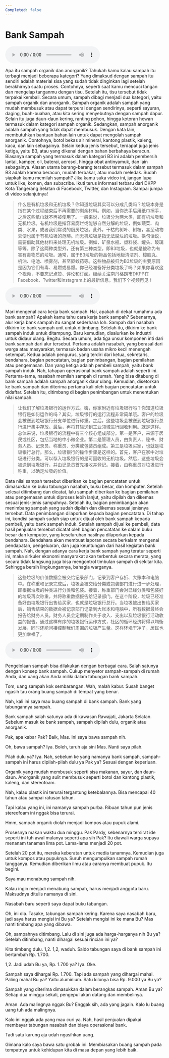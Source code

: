 ```yaml
---
Completed: false
---
```


# Bank Sampah

![U3T2 - Bank Sampah-1](audio/U3T2%20-%20Bank%20Sampah-1.m4a)

Apa itu sampah organik dan anorganik? Tahukah kamu kalau sampah itu terbagi menjadi beberapa kategori? Yang dimaksud dengan sampah itu sendiri adalah material sisa yang sudah tidak dinginkan lagi setelah berakhirnya suatu proses. Contohnya, seperti saat kamu mencuci tangan dan mengelap tanganmu dengan tisu. Setelah itu, tisu tersebut tidak terpakai kembali. Secara umum, sampah dibagi menjadi dua kategori, yaitu sampah organik dan anorganik. Sampah organik adalah sampah yang mudah membusuk atau dapat terpurai dengan sendirinya, seperti sayuran, daging, buah-buahan, atau kita sering menyebutnya dengan sampah dapur. Selain itu juga daun-daun kering, ranting pohon, hingga kotoran hewan termasuk dalam kategori sampah organik. Sedangkan, sampah anorganik adalah sampah yang tidak dapat membusuk. Dengan kata lain, membutuhkan bantuan bahan lain untuk dapat mengolah sampah anorganik. Contohnya, botol bekas air mineral, kantong plastik, kaleng, kaca, dan lain sebagainya. Selain kedua jenis tersebut, terdapat juga jenis ketiga, yaitu B3, atau yang dikenal dengan bahan berbahaya beracun. Biasanya sampah yang termasuk dalam kategori B3 ini adalah pembersih lantai, kamper, oli, baterai, aerosol, hingga obat antinyamuk, dan lain sebagainya. Alasan utama barang-barang tersebut termasuk dalam sampah B3 adalah karena beracun, mudah terbakar, atau mudah meledak. Sudah siapkah kamu memilah sampah? Jika kamu suka video ini, jangan lupa untuk like, komen, dan subscribe. Ikuti terus informasi terbaru dari DKPP Kota Tangerang Selatan di Facebook, Twitter, dan Instagram. Sampai jumpa di video selanjutnya!

> 什么是有机垃圾和无机垃圾？你知道垃圾其实可以分成几类吗？垃圾本身是指在某个过程结束后不再需要的剩余材料。例如，当你洗手后用纸巾擦手，之后这些纸巾就不再被使用了。一般来说，垃圾分为两大类，即有机垃圾和无机垃圾。有机垃圾是指容易腐烂或能够自然分解的垃圾，例如蔬菜、肉类、水果，或者我们常说的厨房垃圾。此外，干枯的树叶、树枝，甚至动物粪便也属于有机垃圾的范畴。而无机垃圾是指无法腐烂的垃圾。换句话说，需要借助其他材料来处理无机垃圾。例如，矿泉水瓶、塑料袋、罐头、玻璃等等。除了这两种类型外，还有第三种类型，即B3垃圾，也就是被称为有害有毒物质的垃圾。通常，属于B3垃圾的物品包括地板清洁剂、樟脑丸、机油、电池、喷雾剂，甚至驱蚊药等。这些物品被归为B3垃圾的主要原因是因为它们有毒、易燃或易爆。你已经准备好分类垃圾了吗？如果你喜欢这个视频，不要忘记点赞、评论和订阅。继续关注南丹格朗市DKPP在Facebook、Twitter和Instagram上的最新信息。我们下个视频再见！

![U3T2 - Bank Sampah-2](audio/U3T2%20-%20Bank%20Sampah-2.m4a)

Mari mengenal cara kerja bank sampah. Hai, apakah di dekat rumahmu ada bank sampah? Apakah kamu tahu cara kerja bank sampah? Sebenarnya, alur kerja bank sampah itu sangat sederhana loh. Sampah dari nasabah dikirim ke bank sampah unit untuk ditimbang. Setelah itu, dikirim ke bank sampah induk untuk ditampung. Baru kemudian, disalurkan ke industri untuk didaur ulang. Begitu. Secara umum, ada tiga unsur komponen inti dari bank sampah dari alur tersebut. Pertama adalah nasabah, yang berasal dari warga atau masyarakat, termasuk badan usaha mikro kecil menengah setempat. Kedua adalah pengurus, yang terdiri dari ketua, sekretaris, bendahara, bagian pencatatan, bagian penimbangan, bagian pemilahan atau pengemasan. Dan yang ketiga adalah pembeli sampah, yaitu bank sampah induk. Nah, tahapan operasional bank sampah adalah seperti ini. Pertama-tama, nasabah memilah sampah di rumah. Yang bisa ditabung di bank sampah adalah sampah anorganik daur ulang. Kemudian, disetorkan ke bank sampah dan diterima pertama kali oleh bagian pencatatan untuk didaftar. Setelah itu, ditimbang di bagian penimbangan untuk menentukan nilai sampah.

> 让我们了解垃圾银行的运作方式。嗨，你家附近有垃圾银行吗？你知道垃圾银行是如何运作的吗？其实，垃圾银行的运行流程非常简单哦。客户的垃圾会被送到垃圾银行分支单位进行称重。之后，这些垃圾会被送到垃圾银行总行进行集中存放。最后，再将其输送到工业领域进行回收利用。就是这样。总体来说，垃圾银行的流程中有三个核心组成部分。第一是客户，来源于居民或社区，包括当地的中小微企业。第二是管理人员，由负责人、秘书、财务人员、记录员、称重员、分类或包装员组成。第三是垃圾买家，也就是垃圾银行总行。那么，垃圾银行的操作步骤是这样的。首先，客户在家中对垃圾进行分类。可以存入垃圾银行的是可回收的无机垃圾。然后，这些垃圾会被送到垃圾银行，并由记录员首先接收并登记。接着，由称重员对垃圾进行称重，以确定垃圾的价值。

Data nilai sampah tersebut diberikan ke bagian pencatatan untuk dimasukkan ke buku tabungan nasabah, buku besar, dan komputer. Setelah selesai ditimbang dan dicatat, lalu sampah diberikan ke bagian pemilahan atau pengemasan untuk diproses lebih lanjut, yaitu dipilah dan dikemas sesuai jenis-jenis sampahnya. Setelah itu, bagian penimbangan akan menimbang sampah yang sudah dipilah dan dikemas sesuai jenisnya tersebut. Data penimbangan dilaporkan kepada bagian pencatatan. Di tahap ini, kondisi sampah sudah siap untuk dijual oleh bank sampah kepada pembeli, yaitu bank sampah induk. Setelah sampah dijual ke pembeli, data hasil penjualan tersebut dicatat oleh bagian pencatatan ke dalam buku besar dan komputer, yang keseluruhan hasilnya dilaporkan kepada bendahara. Bendahara akan membuat laporan secara berkalam mengenai pendapatan, pengeluaran, dan juga keuntungan dari hasil kegiatan bank sampah. Nah, dengan adanya cara kerja bank sampah yang teratur seperti ini, maka sirkuler ekonomi masyarakat akan terbentuk secara merata, yang secara tidak langsung juga bisa mengontrol timbulan sampah di sekitar kita. Sehingga bersih lingkungannya, bahagia warganya.

> 这些垃圾的价值数据会被交给记录部门，记录到客户存折、大账本和电脑中。在称重和记录完成后，垃圾会被交给分类或包装部门进行进一步处理，即根据垃圾的种类进行分类和包装。接着，称重部门会对已经分类和包装好的垃圾再次称重，并将称重数据报告给记录部门。在这个阶段，垃圾已经准备好由垃圾银行出售给买家，也就是垃圾银行总行。当垃圾被出售给买家后，销售结果的数据会被记录部门记录到大账本和电脑中，所有数据最终会报告给财务人员。财务人员会定期制作关于收入、支出以及垃圾银行活动收益的报告。通过这样有序的垃圾银行运作方式，社区的循环经济将得以均衡发展，同时还能间接控制我们周围的垃圾产生量。这样环境干净了，居民也更加幸福了。

![U3T2 - Bank Sampah-3](audio/U3T2%20-%20Bank%20Sampah-3.m4a)

Pengelolaan sampah bisa dilakukan dengan berbagai cara. Salah satunya dengan konsep bank sampah. Cukup menyetor sampah-sampah di rumah Anda, dan uang akan Anda miliki dalam tabungan bank sampah.

Tom, uang sampah kok sembarangan. Wah, malah kabur. Susah banget ngasih tau orang buang sampah di tempat yang benar.

Nah, kali ini saya mau buang sampah di bank sampah. Bank yang tabungannya sampah.

Bank sampah salah satunya ada di kawasan Rawajati, Jakarta Selatan. Sebelum masuk ke bank sampah, sampah dipilah dulu, organik atau anorganik.

Pak, apa kabar Pak? Baik, Mas. Ini saya bawa sampah nih.

Oh, bawa sampah? Iya. Boleh, taruh aja sini Mas. Nanti saya pilah.

Pilah dulu ya? Iya. Nah, sebelum ke yang namanya bank sampah, sampah-sampah ini harus dipilah-pilah dulu ya Pak ya? Sesuai dengan keperluan.

Organik yang mudah membusuk seperti sisa makanan, sayur, dan daun-daun. Anorganik yang sulit membusuk seperti botol dan kantong plastik, kaleng, dan stereofoam.

Nah, kalau plastik ini terurai tergantung ketebalannya. Bisa mencapai 40 tahun atau sampai ratusan tahun.

Tapi kalau yang ini, ini namanya sampah purba. Ribuan tahun pun jenis stereofoam ini nggak bisa terurai.

Hmm, sampah organik diolah menjadi kompos atau pupuk alami.

Prosesnya makan waktu dua minggu. Pak Pardy, sebenarnya tersirat ide seperti ini tuh awal mulanya seperti apa sih Pak? Itu diawali warga supaya menanam tanaman lima pot. Lama-lama menjadi 20 pot.

Setelah 20 pot itu, mereka keberatan untuk media tanamnya. Kemudian juga untuk kompos atau pupuknya. Suruh mengumpulkan sampah rumah tangganya. Kemudian diberikan ilmu atau caranya membuat pupuk. Itu begini.

Saya mau menabung sampah nih.

Kalau ingin menjadi menabung sampah, harus menjadi anggota baru. Maksudnya ditulis namanya di sini.

Nasabah baru seperti saya dapat buku tabungan.

Oh, ini dia. Tasake, tabungan sampah kering. Karena saya nasabah baru, jadi saya harus mengisi ini Bu ya? Setelah mengisi ini ke mana Bu? Mas nanti timbang apa yang dibawa.

Oh, sampahnya ditimbang. Lalu di sini juga ada harga-harganya nih Bu ya? Setelah ditimbang, nanti dihargai sesuai rincian ini ya?

Kita timbang dulu. 1,2. 1,2, waduh. Saldo tabungan saya di bank sampah ini bertambah Rp. 1.700.

1,2. Jadi udah Bu ya, Rp. 1.700 ya? Iya. Oke.

Sampah saya dihargai Rp. 1.700. Tapi ada sampah yang dihargai mahal. Paling mahal Bu ya? Yaitu aluminium. Satu kilonya bisa Rp. 9.000 ya Bu ya?

Sampah yang diterima dimasukkan dalam berangkas sampah. Aman Bu ya? Setiap dua minggu sekali, pengepul akan datang dan membelinya.

Aman. Ada malingnya nggak Bu? Enggak sih, ada yang jagain. Kalo lu buang uang tuh ada malingnya.

Kalo ini nggak ada yang mau curi ya. Nah, hasil penjualan dipakai membayar tabungan nasabah dan biaya operasional bank.

Tadi satu karung aja udah ngasihkan uang.

Gimana kalo saya bawa satu grobak ini. Membiasakan buang sampah pada tempatnya untuk kehidupan kita di masa depan yang lebih baik.